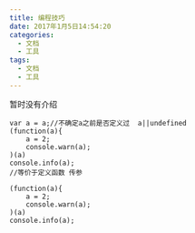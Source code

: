 ```yaml
---
title: 编程技巧
date: 2017年1月5日14:54:20
categories: 
  - 文档
  - 工具
tags: 
  - 文档
  - 工具
---
```


暂时没有介绍
<!--more-->


```
var a = a;//不确定a之前是否定义过  a||undefined
(function(a){
	a = 2;
	console.warn(a);
)(a)
console.info(a);
//等价于定义函数 传参
```

```
(function(a){
	a = 2;
	console.warn(a);
)(a)
console.info(a);

```
